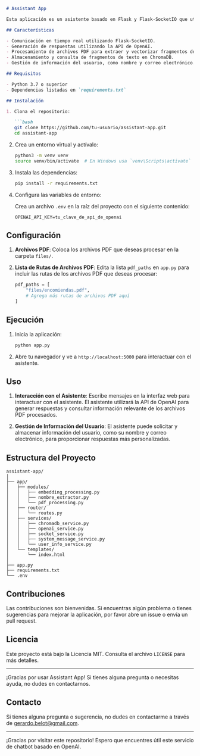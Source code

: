 ```markdown
# Assistant App

Esta aplicación es un asistente basado en Flask y Flask-SocketIO que utiliza OpenAI para generar respuestas basadas en la entrada del usuario. Además, procesa y consulta información de archivos PDF almacenados en ChromaDB para proporcionar respuestas más precisas y contextualizadas.

## Características

- Comunicación en tiempo real utilizando Flask-SocketIO.
- Generación de respuestas utilizando la API de OpenAI.
- Procesamiento de archivos PDF para extraer y vectorizar fragmentos de texto.
- Almacenamiento y consulta de fragmentos de texto en ChromaDB.
- Gestión de información del usuario, como nombre y correo electrónico.

## Requisitos

- Python 3.7 o superior
- Dependencias listadas en `requirements.txt`

## Instalación

1. Clona el repositorio:

   ```bash
   git clone https://github.com/tu-usuario/assistant-app.git
   cd assistant-app
   ```

2. Crea un entorno virtual y actívalo:

   ```bash
   python3 -m venv venv
   source venv/bin/activate  # En Windows usa `venv\Scripts\activate`
   ```

3. Instala las dependencias:

   ```bash
   pip install -r requirements.txt
   ```

4. Configura las variables de entorno:

   Crea un archivo `.env` en la raíz del proyecto con el siguiente contenido:

   ```env
   OPENAI_API_KEY=tu_clave_de_api_de_openai
   ```

## Configuración

1. **Archivos PDF**: Coloca los archivos PDF que deseas procesar en la carpeta `files/`.

2. **Lista de Rutas de Archivos PDF**: Edita la lista `pdf_paths` en `app.py` para incluir las rutas de los archivos PDF que deseas procesar:

   ```python
   pdf_paths = [
       "files/encomiendas.pdf",
       # Agrega más rutas de archivos PDF aquí
   ]
   ```

## Ejecución

1. Inicia la aplicación:

   ```bash
   python app.py
   ```

2. Abre tu navegador y ve a `http://localhost:5000` para interactuar con el asistente.

## Uso

1. **Interacción con el Asistente**: Escribe mensajes en la interfaz web para interactuar con el asistente. El asistente utilizará la API de OpenAI para generar respuestas y consultar información relevante de los archivos PDF procesados.

2. **Gestión de Información del Usuario**: El asistente puede solicitar y almacenar información del usuario, como su nombre y correo electrónico, para proporcionar respuestas más personalizadas.

## Estructura del Proyecto

```
assistant-app/
│
├── app/
│   ├── modules/
│   │   ├── embedding_processing.py
│   │   ├── nombre_extractor.py
│   │   └── pdf_processing.py
│   ├── router/
│   │   └── routes.py
│   ├── services/
│   │   ├── chromadb_service.py
│   │   ├── openai_service.py
│   │   ├── socket_service.py
│   │   ├── system_message_service.py
│   │   └── user_info_service.py
│   └── templates/
│       └── index.html
│
├── app.py
├── requirements.txt
└── .env
```

## Contribuciones

Las contribuciones son bienvenidas. Si encuentras algún problema o tienes sugerencias para mejorar la aplicación, por favor abre un issue o envía un pull request.

## Licencia

Este proyecto está bajo la Licencia MIT. Consulta el archivo `LICENSE` para más detalles.

---

¡Gracias por usar Assistant App! Si tienes alguna pregunta o necesitas ayuda, no dudes en contactarnos.

## Contacto

Si tienes alguna pregunta o sugerencia, no dudes en contactarme a través de [gerardo.belot@gmail.com](mailto:gerardo.belot@gmail.com).

---

¡Gracias por visitar este repositorio! Espero que encuentres útil este servicio de chatbot basado en OpenAI.
